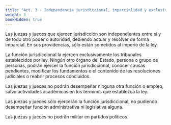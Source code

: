 ```yaml
---
title: "Art. 3 - Independencia jurisdiccional, imparcialidad y exclusividad"
weight: 3
bookHidden: true
---
```


Las juezas y jueces que ejercen jurisdicción son independientes entre sí y de todo otro poder o autoridad, debiendo actuar y resolver de forma imparcial. En sus providencias, sólo están sometidos al imperio de la ley.

La función jurisdiccional la ejercen exclusivamente los tribunales establecidos por ley. Ningún otro órgano del Estado, persona o grupo de personas, podrán ejercer la función jurisdiccional, conocer causas pendientes, modificar los fundamentos o el contenido de las resoluciones judiciales o reabrir procesos concluidos.

Las juezas y jueces no podrán desempeñar ninguna otra función o empleo, salvo actividades académicas en los términos que establezca la ley.

Las juezas y jueces sólo ejercerán la función jurisdiccional, no pudiendo desempeñar función administrativa ni legislativa alguna.

Las juezas y jueces no podrán militar en partidos políticos.